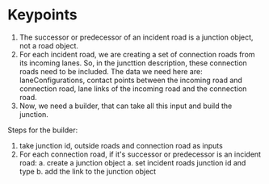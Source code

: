 # Keypoints

1. The successor or predecessor of an incident road is a junction object, not a road object.
2. For each incident road, we are creating a set of connection roads from its incoming lanes. So, in the juncttion description, these connection roads need to be included. The data we need here are: laneConfigurations, contact points between the incoming road and connection road, lane links of the incoming road and the connection road.
3. Now, we need a builder, that can take all this input and build the junction.

Steps for the builder:
1. take junction id, outside roads and connection road as inputs
2. For each connection road, if it's successor or predecessor is an incident road:
    a. create a junction object
    a. set incident roads junction id and type
    b. add the link to the junction object